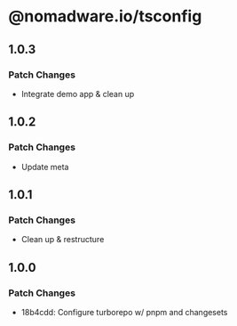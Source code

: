 # @nomadware.io/tsconfig

## 1.0.3

### Patch Changes

- Integrate demo app & clean up

## 1.0.2

### Patch Changes

- Update meta

## 1.0.1

### Patch Changes

- Clean up & restructure

## 1.0.0

### Patch Changes

- 18b4cdd: Configure turborepo w/ pnpm and changesets
